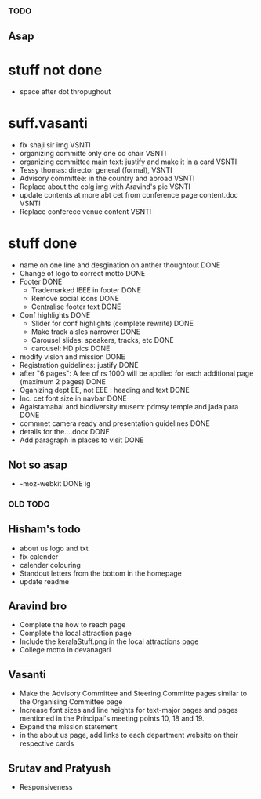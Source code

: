 ### TODO 

## Asap

# stuff not done
- space after dot thropughout

# suff.vasanti
- fix shaji sir img VSNTI
- organizing committe only one co chair VSNTI
- organizing committee main text: justify and make it in a card VSNTI
- Tessy thomas: director general (formal), VSNTI
- Advisory committee: in the country and abroad VSNTI
- Replace about the colg img with Aravind's pic VSNTI
- update contents at more abt cet from conference page content.doc VSNTI
- Replace conferece venue content VSNTI

# stuff done

- name on one line and desgination on anther thoughtout DONE
- Change of logo to correct motto DONE
- Footer DONE
    - Trademarked IEEE in footer DONE
    - Remove social icons DONE
    - Centralise footer text DONE
- Conf highlights DONE
    - Slider for conf highlights (complete rewrite) DONE
    - Make track aisles narrower DONE
    - Carousel slides: speakers, tracks, etc DONE
    - carousel: HD pics DONE
- modify vision and mission DONE
- Registration guidelines: justify DONE
- after  "6 pages": A fee of rs 1000 will be applied for each additional page (maximum 2 pages) DONE
- Oganizing dept EE, not EEE : heading and text DONE
- Inc. cet font size in navbar DONE
- Agaistamabal and biodiversity musem: pdmsy temple and jadaipara DONE
- commnet camera ready and presentation guidelines DONE
- details for the....docx DONE
- Add paragraph in places to visit DONE

## Not so asap

- -moz-webkit DONE ig









### OLD TODO

## Hisham's todo

- about us logo and txt
- fix calender
- calender colouring
- Standout letters from the bottom in the homepage
- update readme

## Aravind bro

- Complete the how to reach page
- Complete the local attraction page
- Include the keralaStuff.png in the local attractions page
- College motto in devanagari

## Vasanti

- Make the Advisory Committee and Steering Committe pages similar to the Organising Committee page
- Increase font sizes and line heights for text-major pages and pages mentioned in the Principal's meeting points 10, 18 and 19.
- Expand the mission statement
- in the about us page, add links to each department website on their respective cards

## Srutav and Pratyush

- Responsiveness